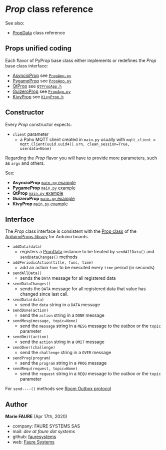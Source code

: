 # *Prop* class reference
See also:
* <a href="PropData.md" target="_blank">PropData</a> class reference

## Props unified coding
Each flavor of PyProp base class either implements or redefines the *Prop* base class interface:
* [AsyncioProp](https://github.com/xcape-io/PyProps/tree/master/AsyncioProp) see <a href="../core/PropApp.py" target="_blank">`PropApp.py`</a>
* [PygameProp](https://github.com/xcape-io/PyProps/tree/master/PygameProp) see <a href="../core/PropApp.py" target="_blank">`PropApp.py`</a>
* [QtProp](https://github.com/xcape-io/PyProps/tree/master/QtProp) see <a href="../core/QtPropApp.py" target="_blank">`QtPropApp.h`</a>
* [GuizeroProp](https://github.com/xcape-io/PyProps/tree/master/GuizeroProp) see <a href="../core/PropApp.py" target="_blank">`PropApp.py`</a>
* [KivyProp](https://github.com/xcape-io/PyProps/tree/master/KivyProp) see <a href="../core/KivyProp.py" target="_blank">`KivyProp.h`</a>


## Constructor
Every *Prop* constructor expects:
* `client` parameter
    - a Paho MQTT client created in `main.py` usually with
    `mqtt_client = mqtt.Client(uuid.uuid4().urn, clean_session=True, userdata=None)`

Regarding the *Prop* flavor you will have to provide more parameters, such as `argv` and others.

See:
* **AsyncioProp** <a href="https://github.com/xcape-io/PyProps/blob/master/AsyncioProp/PyCryingDollProp/main.py" target="_blank">`main.py` example</a>
* **PygameProp** <a href="https://github.com/xcape-io/PyProps/blob/master/PygameProp/PygameBlinkProp/main.py" target="_blank">`main.py` example</a>
* **QtProp** <a href="https://github.com/xcape-io/PyProps/blob/master/QtProp/QtEducationalProp/main.py" target="_blank">`main.py` example</a>
* **GuizeroProp** <a href="https://github.com/xcape-io/PyProps/blob/master/GuizeroProp/PyTeletextProp/main.py" target="_blank">`main.py` example</a>
* **KivyProp** <a href="https://github.com/xcape-io/PyProps/blob/master/KivyProp/PyWaterWellProp/main.py" target="_blank">`main.py` example</a>


## Interface
The *Prop* class interface is consistent with the <a href="https://github.com/xcape-io/ArduinoProps/blob/master/help/Prop.md" target="_blank">Prop class</a> of the <a href="https://github.com/xcape-io/ArduinoProps#arduinoprops-library" target="_blank">ArduinoProps library</a> for Arduino boards.

* `addData(data)`
    -  registers a [PropData](PropData.md) instance to be treated by `sendAllData()` and `sendDataChanges()` methods
* `addPeriodicAction(title, func, time)`
    - add an action `func` to be executed every `time` period (in seconds)
* `sendAllData()`
    - sends the `DATA` message for all registered data
* `sendDataChanges()`
    - sends the `DATA` message for all registered data that value has changed since last call.
* `sendData(data)`
    - send the `data` string in a `DATA` message 
* `sendDone(action)`
    - send the `action` string in a `DONE` message  
* `sendMesg(message, topic=None)`
    - send the `message` string in a `MESG` message to the *outbox* or the `topic` parameter
* `sendOmit(action)`
    - send the `action` string in a `OMIT` message  
* `sendOver(challenge)`
    - send the `challenge` string in a `OVER` message  
* `sendProg(program)`
    - send the `program` string in a `PROG` message  
* `sendRequ(request, topic=None)`
    - send the `request` string in a `REQU` message to the *outbox* or the `topic` parameter

For `send----()` methods see <a href="https://github.com/xcape-io/PyProps/blob/master/PROTOCOL.md" target="_blank">Room Outbox protocol</a>


## Author

**Marie FAURE** (Apr 17th, 2020)
* company: FAURE SYSTEMS SAS
* mail: *dev at faure dot systems*
* github: <a href="https://github.com/fauresystems?tab=repositories" target="_blank">fauresystems</a>
* web: <a href="https://faure.systems/" target="_blank">Faure Systems</a>